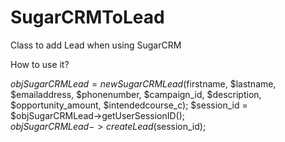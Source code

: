 SugarCRMToLead
==============

Class to add Lead when using SugarCRM

How to use it?

$objSugarCRMLead = new SugarCRMLead($firstname, $lastname, $emailaddress, $phonenumber, $campaign_id, $description, $opportunity_amount, $intendedcourse_c);
$session_id = $objSugarCRMLead->getUserSessionID();		
$objSugarCRMLead->createLead($session_id);